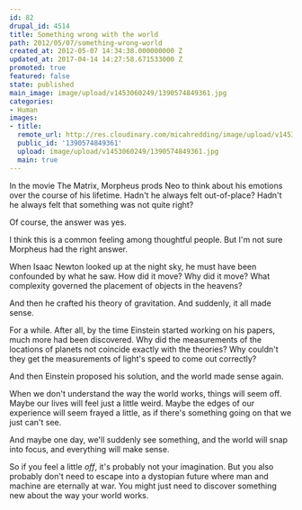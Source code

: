 ```yaml
---
id: 82
drupal_id: 4514
title: Something wrong with the world
path: 2012/05/07/something-wrong-world
created_at: 2012-05-07 14:34:38.000000000 Z
updated_at: 2017-04-14 14:27:58.671533000 Z
promoted: true
featured: false
state: published
main_image: image/upload/v1453060249/1390574849361.jpg
categories:
- Human
images:
- title: 
  remote_url: http://res.cloudinary.com/micahredding/image/upload/v1453060249/1390574849361.jpg
  public_id: '1390574849361'
  upload: image/upload/v1453060249/1390574849361.jpg
  main: true
---
```

In the movie The Matrix, Morpheus prods Neo to think about his emotions over the course of his lifetime. Hadn't he always felt out-of-place? Hadn't he always felt that something was not quite right?

Of course, the answer was yes.

I think this is a common feeling among thoughtful people. But I'm not sure Morpheus had the right answer.

When Isaac Newton looked up at the night sky, he must have been confounded by what he saw. How did it move? Why did it move? What complexity governed the placement of objects in the heavens?

And then he crafted his theory of gravitation. And suddenly, it all made sense.

For a while. After all, by the time Einstein started working on his papers, much more had been discovered. Why did the measurements of the locations of planets not coincide exactly with the theories? Why couldn't they get the measurements of light's speed to come out correctly?

And then Einstein proposed his solution, and the world made sense again.

When we don't understand the way the world works, things will seem off. Maybe our lives will feel just a little weird. Maybe the edges of our experience will seem frayed a little, as if there's something going on that we just can't see.

And maybe one day, we'll suddenly see something, and the world will snap into focus, and everything will make sense.

So if you feel a little *off*, it's probably not your imagination. But you also probably don't need to escape into a dystopian future where man and machine are eternally at war. You might just need to discover something new about the way your world works.
